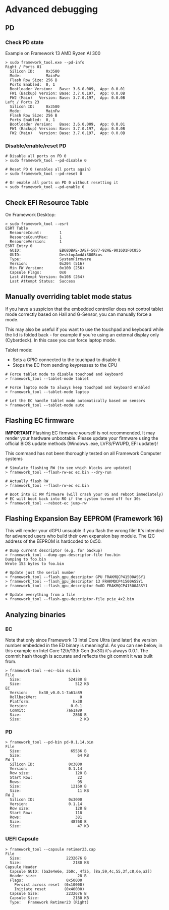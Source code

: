 # Advanced debugging

## PD

### Check PD state

Example on Framework 13 AMD Ryzen AI 300

```
> sudo framework_tool.exe --pd-info
Right / Ports 01
  Silicon ID:     0x3580
  Mode:           MainFw
  Flash Row Size: 256 B
  Ports Enabled:  0, 1
  Bootloader Version:   Base: 3.6.0.009,  App: 0.0.01
  FW1 (Backup) Version: Base: 3.7.0.197,  App: 0.0.0B
  FW2 (Main)   Version: Base: 3.7.0.197,  App: 0.0.0B
Left / Ports 23
  Silicon ID:     0x3580
  Mode:           MainFw
  Flash Row Size: 256 B
  Ports Enabled:  0, 1
  Bootloader Version:   Base: 3.6.0.009,  App: 0.0.01
  FW1 (Backup) Version: Base: 3.7.0.197,  App: 0.0.0B
  FW2 (Main)   Version: Base: 3.7.0.197,  App: 0.0.0B
```

### Disable/enable/reset PD

```
# Disable all ports on PD 0
> sudo framework_tool --pd-disable 0

# Reset PD 0 (enables all ports again)
> sudo framework_tool --pd-reset 0

# Or enable all ports on PD 0 without resetting it
> sudo framework_tool --pd-enable 0
```

## Check EFI Resource Table

On Framework Desktop:

```
> sudo framework_tool --esrt
ESRT Table
  ResourceCount:        1
  ResourceCountMax:     1
  ResourceVersion:      1
ESRT Entry 0
  GUID:                 EB68DBAE-3AEF-5077-92AE-9016D1F0C856
  GUID:                 DesktopAmdAi300Bios
  Type:                 SystemFirmware
  Version:              0x204 (516)
  Min FW Version:       0x100 (256)
  Capsule Flags:        0x0
  Last Attempt Version: 0x108 (264)
  Last Attempt Status:  Success
```

## Manually overriding tablet mode status

If you have a suspicion that the embedded controller does not control tablet
mode correctly based on Hall and G-Sensor, you can manually force a mode.

This may also be useful if you want to use the touchpad and keyboard while the
lid is folded back - for example if you're using an external display only (Cyberdeck).
In this case you can force laptop mode.

Tablet mode:
- Sets a GPIO connected to the touchpad to disable it
- Stops the EC from sending keypresses to the CPU

```
# Force tablet mode to disable touchpad and keyboard
> framework_tool --tablet-mode tablet

# Force laptop mode to always keep touchpad and keyboard enabled
> framework_tool --tablet-mode laptop

# Let the EC handle tablet mode automatically based on sensors
> framework_tool --tablet-mode auto
```

## Flashing EC firmware

**IMPORTANT** Flashing EC firmware yourself is not recommended. It may render
your hardware unbootable. Please update your firmware using the official BIOS
update methods (Windows .exe, LVFS/FWUPD, EFI updater)!

This command has not been thoroughly tested on all Framework Computer systems

```
# Simulate flashing RW (to see which blocks are updated)
> framework_tool --flash-rw-ec ec.bin --dry-run

# Actually flash RW
> framework_tool --flash-rw-ec ec.bin

# Boot into EC RW firmware (will crash your OS and reboot immediately)
# EC will boot back into RO if the system turned off for 30s
> framework_tool --reboot-ec jump-rw
```

## Flashing Expansion Bay EEPROM (Framework 16)

This will render your dGPU unsuable if you flash the wrong file!
It's intended for advanced users who build their own expansion bay module.
The I2C address of the EEPROM is hardcoded to 0x50.

```
# Dump current descriptor (e.g. for backup)
> framework_tool --dump-gpu-descriptor-file foo.bin
Dumping to foo.bin
Wrote 153 bytes to foo.bin

# Update just the serial number
> framework_tool --flash_gpu_descriptor GPU FRAKMQCP41500ASSY1
> framework_tool --flash_gpu_descriptor 13 FRAKMQCP41500ASSY1
> framework_tool --flash_gpu_descriptor 0x0D FRAKMQCP41500ASSY1

# Update everything from a file
> framework_tool --flash-gpu-descriptor-file pcie_4x2.bin
```

## Analyzing binaries

### EC

Note that only since Framework 13 Intel Core Ultra (and later) the version number embedded in the ED binary is meaningful. As you can see below, in this example on Intel Core 12th/13th Gen (hx30) it's always 0.0.1.
The commit hash though is accurate and reflects the git commit it was built from.

```
> framework-tool --ec--bin ec.bin
File
  Size:                     524288 B
  Size:                        512 KB
EC
  Version:     hx30_v0.0.1-7a61a89
  RollbackVer:                   0
  Platform:                   hx30
  Version:                   0.0.1
  Commit:                  7a61a89
  Size:                       2868 B
  Size:                          2 KB
```

### PD

```
> framework_tool --pd-bin pd-0.1.14.bin
File
  Size:                      65536 B
  Size:                         64 KB
FW 1
  Silicon ID:               0x3000
  Version:                  0.1.14
  Row size:                    128 B
  Start Row:                    22
  Rows:                         95
  Size:                      12160 B
  Size:                         11 KB
FW 2
  Silicon ID:               0x3000
  Version:                  0.1.14
  Row size:                    128 B
  Start Row:                   118
  Rows:                        381
  Size:                      48768 B
  Size:                         47 KB
```

### UEFI Capsule

```
> framework_tool --capsule retimer23.cap
File
  Size:                    2232676 B
  Size:                       2180 KB
Capsule Header
  Capsule GUID: (ba2e4e6e, 3b0c, 4f25, [8a,59,4c,55,3f,c8,6e,a2])
  Header size:                  28 B
  Flags:                   0x50000
    Persist across reset  (0x10000)
    Initiate reset        (0x40000)
  Capsule Size:            2232676 B
  Capsule Size:               2180 KB
  Type:   Framework Retimer23 (Right)
```
